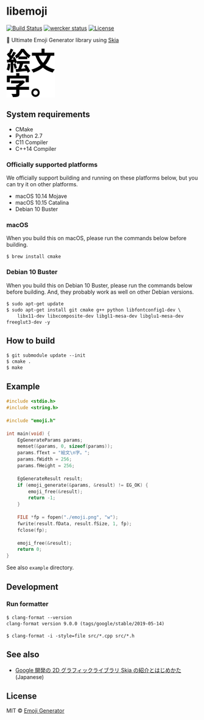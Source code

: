 # libemoji
[![Build Status](https://travis-ci.org/emoji-gen/libemoji.svg?branch=master)](https://travis-ci.org/emoji-gen/libemoji)
[![wercker status](https://app.wercker.com/status/de905f978179bb9ca837a8b14d0cdf07/s/master "wercker status")](https://app.wercker.com/project/byKey/de905f978179bb9ca837a8b14d0cdf07)
[![License](https://img.shields.io/github/license/emoji-gen/web-redirect.svg)](https://opensource.org/licenses/MIT)

:tada: Ultimate Emoji Generator library using [Skia](https://skia.org/)

<img src="emoji.png" width="128" height="128" alt="libemoji"><br>

## System requirements

- CMake
- Python 2.7
- C11 Compiler
- C++14 Compiler

### Officially supported platforms
We officially support building and running on these platforms below, but you can try it on other platforms.

- macOS 10.14 Mojave
- macOS 10.15 Catalina
- Debian 10 Buster

### macOS
When you build this on macOS, please run the commands below before building.

```
$ brew install cmake
```

### Debian 10 Buster
When you build this on Debian 10 Buster, please run the commands below before building.
And, they probably work as well on other Debian versions.

```
$ sudo apt-get update
$ sudo apt-get install git cmake g++ python libfontconfig1-dev \
    libx11-dev libxcomposite-dev libgl1-mesa-dev libglu1-mesa-dev freeglut3-dev -y
```

## How to build

```
$ git submodule update --init
$ cmake .
$ make
```

## Example

```c
#include <stdio.h>
#include <string.h>

#include "emoji.h"

int main(void) {
    EgGenerateParams params;
    memset(&params, 0, sizeof(params));
    params.fText = "絵文\n字。";
    params.fWidth = 256;
    params.fHeight = 256;

    EgGenerateResult result;
    if (emoji_generate(&params, &result) != EG_OK) {
        emoji_free(&result);
        return -1;
    }

    FILE *fp = fopen("./emoji.png", "w");
    fwrite(result.fData, result.fSize, 1, fp);
    fclose(fp);

    emoji_free(&result);
    return 0;
}
```

See also `example` directory.

## Development
### Run formatter

```
$ clang-format --version
clang-format version 9.0.0 (tags/google/stable/2019-05-14)

$ clang-format -i -style=file src/*.cpp src/*.h
```

## See also

- [Google 開発の 2D グラフィックライブラリ Skia の紹介とはじめかた](https://emoji-gen.ninja/blog/posts/20190204/skia.html) (Japanese)

## License
MIT &copy; [Emoji Generator](https://emoji-gen.ninja)
